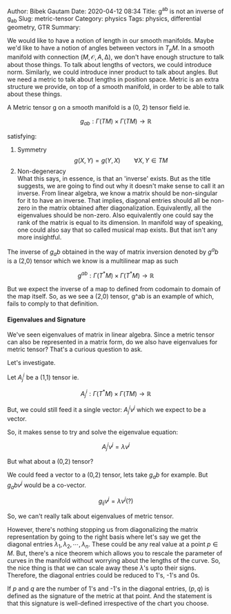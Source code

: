 Author: Bibek Gautam
Date: 2020-04-12 08:34
Title: g<sup>ab</sup> is not an inverse of g<sub>ab</sub>
Slug: metric-tensor
Category: physics
Tags: physics, differential geometry, GTR
Summary: 

We would like to have a notion of length in our smooth manifolds. Maybe we'd
like to have a notion of angles between vectors in $T_pM$. In a smooth manifold
with connection $(M, \mathcal O, A, \mathrm \Delta)$, we don't have enough structure to talk about those things.
To talk about lengths of vectors, we could introduce norm. Similarly, we could introduce
inner product to talk about angles. But we need a metric to talk about lengths
in position space. Metric is an extra structure we provide, on top of a smooth
manifold, in order to be able to talk about these things.


A Metric tensor g on a smooth manifold is a (0, 2) tensor field ie.

$${g_{ab}}:{\Gamma (TM) \times \Gamma (TM)}\rightarrow{\mathbb R}$$

satisfying:

1. Symmetry
$$g(X, Y) = g(Y, X) \qquad \forall X, Y \in TM$$
2. Non-degeneracy  
What this says, in essence, is that an 'inverse' exists. But as the title
suggests, we are going to find out why it doesn't make sense to call it an inverse.
From linear algebra, we know a matrix should be non-singular for it to have an
inverse. That implies, diagonal entries should all be non-zero in the matrix
obtained after diagonalization. Equivalently, all the eigenvalues should be
non-zero.  Also equivalently one could say the rank of the matrix is equal to
its dimension.
In manifold way of speaking, one could also say that so called musical map
exists. But that isn't any more insightful.


The inverse of $g_ab$ obtained in the way of matrix inversion denoted by $g^ab$
is a (2,0) tensor which we know is a multilinear map as such

$${g^{ab}}:{\Gamma (T^*M) \times \Gamma (T^*M)}\rightarrow{\mathbb R}$$

But we expect the inverse of a map to defined from codomain to domain of the
map itself. So, as we see a (2,0) tensor, g^ab is an example of which, fails to
comply to that definition.

#### Eigenvalues and Signature
We've seen eigenvalues of matrix in linear algebra. Since a metric tensor can
also be represented in a matrix form, do we also have eigenvalues for metric
tensor? That's a curious question to ask.

Let's investigate.

Let $A^i_j$ be a (1,1) tensor ie.

$${A^i_j}:{\Gamma (T^*M) \times \Gamma (TM)}\rightarrow{\mathbb R}$$

But, we could still feed it a single vector: $A^i_j v^j$ which we expect to be a
vector.

So, it makes sense to try and solve the eigenvalue equation:

$$ A^i_j v^j  = \lambda v^j $$

But what about a (0,2) tensor?

We could feed a vector to a (0,2) tensor, lets take $g_ab$ for example. But
$g_ab v^j$ would be a co-vector.

$$ g_{ij} v^j  = \lambda v^j (?) $$

So, we can't really talk about eigenvalues of metric tensor. 

However, there's nothing stopping us from diagonalizing the matrix
representation by going to the right basis where let's say we get the diagonal
entries $\lambda_1, \lambda_2, \cdots, \lambda_n$. These could be any real
value at a point $p \in M$. But, there's a nice theorem which allows you to
rescale the parameter of curves in the manifold without worrying about the
lengths of the curve. So, the nice thing is that we can scale away these
$\lambda$'s upto their signs. Therefore, the diagonal entries could be reduced
to 1's, -1's and 0s.

If $p$ and $q$ are the number of 1's and -1's in the diagonal entries, $(p,q)$ is
defined as the signature of the metric at that point. And the statement is that
this signature is well-defined irrespective of the chart you choose.
